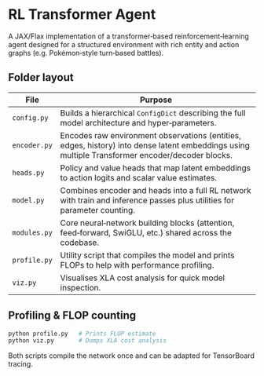 # RL Transformer Agent

A JAX/Flax implementation of a transformer‑based reinforcement‑learning agent designed for a structured environment with rich entity and action graphs (e.g. Pokémon‑style turn‑based battles).

## Folder layout

| File         | Purpose                                                                                                                                         |
| ------------ | ----------------------------------------------------------------------------------------------------------------------------------------------- |
| `config.py`  | Builds a hierarchical `ConfigDict` describing the full model architecture and hyper‑parameters.                                                 |
| `encoder.py` | Encodes raw environment observations (entities, edges, history) into dense latent embeddings using multiple Transformer encoder/decoder blocks. |
| `heads.py`   | Policy and value heads that map latent embeddings to action logits and scalar value estimates.                                                  |
| `model.py`   | Combines encoder and heads into a full RL network with train and inference passes plus utilities for parameter counting.                        |
| `modules.py` | Core neural‑network building blocks (attention, feed‑forward, SwiGLU, etc.) shared across the codebase.                                         |
| `profile.py` | Utility script that compiles the model and prints FLOPs to help with performance profiling.                                                     |
| `viz.py`     | Visualises XLA cost analysis for quick model inspection.                                                                                        |

## Profiling & FLOP counting

```bash
python profile.py   # Prints FLOP estimate
python viz.py       # Dumps XLA cost analysis
```

Both scripts compile the network once and can be adapted for TensorBoard tracing.
